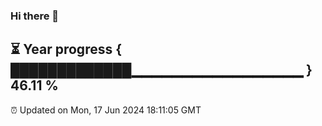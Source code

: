 ### Hi there 👋
⏳ Year progress { █████████████▁▁▁▁▁▁▁▁▁▁▁▁▁▁▁▁▁ } 46.11 %
---
⏰ Updated on Mon, 17 Jun 2024 18:11:05 GMT

